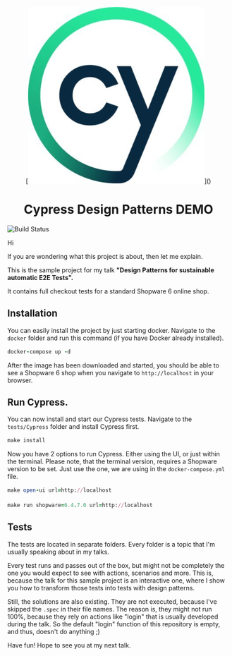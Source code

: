 <p align="center">
  [<img src="https://raw.githubusercontent.com/boxblinkracer/cypress-designpatterns/master/assets/cypress.jpg?token=GHSAT0AAAAAABJ2YDBBI6GNSHYEUCTQ2SN4YO73HQA">]()
</p>
<h1 align="center">Cypress Design Patterns DEMO</h1>


![Build Status](https://github.com/boxblinkracer/cypress-designpatterns/actions/workflows/ci_pipe.yml/badge.svg) 


Hi

If you are wondering what this project is about, then let me explain.

This is the sample project for my talk **"Design Patterns for sustainable automatic E2E Tests".**

It contains full checkout tests for a standard Shopware 6 online shop.


## Installation

You can easily install the project by just starting docker.
Navigate to the `docker` folder and run this command (if you have Docker already installed).

```ruby 
docker-compose up -d
```

After the image has been downloaded and started, you should be able to see a Shopware 6 shop when you navigate to
`http://localhost` in your browser.


## Run Cypress.

You can now install and start our Cypress tests.
Navigate to the `tests/Cypress` folder and install Cypress first.

```ruby 
make install 
```


Now you have 2 options to run Cypress. Either using the UI, or just within the terminal.
Please note, that the terminal version, requires a Shopware version to be set. Just use the one, we are using in the `docker-compose.yml` file.

```ruby 
make open-ui url=http://localhost

make run shopware=6.4.7.0 url=http://localhost 
```


## Tests

The tests are located in separate folders.
Every folder is a topic that I'm usually speaking about in my talks.

Every test runs and passes out of the box, but might not be completely the one you would expect to see with actions, scenarios and more.
This is, because the talk for this sample project is an interactive one, where I show you how to transform those tests into tests with design patterns.

Still, the solutions are also existing. 
They are not executed, because I've skipped the `.spec` in their file names.
The reason is, they might not run 100%, because they rely on actions like "login" that is usually developed during the talk.
So the default "login" function of this repository is empty, and thus, doesn't do anything ;)



Have fun!
Hope to see you at my next talk.

